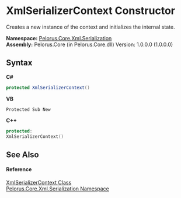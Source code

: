 # XmlSerializerContext Constructor 
 

Creates a new instance of the context and initializes the internal state.

**Namespace:**&nbsp;<a href="9052B9D6">Pelorus.Core.Xml.Serialization</a><br />**Assembly:**&nbsp;Pelorus.Core (in Pelorus.Core.dll) Version: 1.0.0.0 (1.0.0.0)

## Syntax

**C#**<br />
``` C#
protected XmlSerializerContext()
```

**VB**<br />
``` VB
Protected Sub New
```

**C++**<br />
``` C++
protected:
XmlSerializerContext()
```


## See Also


#### Reference
<a href="859B939D">XmlSerializerContext Class</a><br /><a href="9052B9D6">Pelorus.Core.Xml.Serialization Namespace</a><br />
